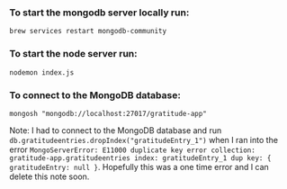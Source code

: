 ### To start the mongodb server locally run:
`brew services restart mongodb-community`

### To start the node server run:
`nodemon index.js`

### To connect to the MongoDB database:
`mongosh "mongodb://localhost:27017/gratitude-app"`

Note: I had to connect to the MongoDB database and run `db.gratitudeentries.dropIndex("gratitudeEntry_1")` when I ran into the error `MongoServerError: E11000 duplicate key error collection: gratitude-app.gratitudeentries index: gratitudeEntry_1 dup key: { gratitudeEntry: null }`. Hopefully this was a one time error and I can delete this note soon.
